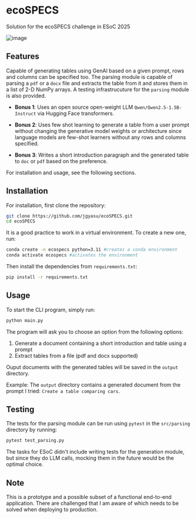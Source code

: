 # ecoSPECS
Solution for the ecoSPECS challenge in ESoC 2025

![image](https://github.com/user-attachments/assets/0ef28217-341d-4f88-a60a-e99117d92f8b)

## Features

Capable of generating tables using GenAI based on a given prompt, rows and columns can be specified too. The parsing module is capable of parsing a `pdf` or a `docx` file and extracts the table from it and stores them in a list of 2-D NumPy arrays. A testing infrastrucuture for the `parsing` module is also provided.

- **Bonus 1**: Uses an open source open-weight LLM `Qwen/Qwen2.5-1.5B-Instruct` via Hugging Face transformers.

- **Bonus 2**: Uses few shot learning to generate a table from a user prompt without changing the generative model weights or architecture since language models are few-shot learners without any rows and columns specified.


- **Bonus 3**: Writes a short introduction paragraph and the generated table to `doc` or `pdf` based on the preference.

For installation and usage, see the following sections.

## Installation

For installation, first clone the repository:
```bash
git clone https://github.com/jgyasu/ecoSPECS.git
cd ecoSPECS
```

It is a good practice to work in a virtual environment. To create a new one, run:
```bash
conda create -n ecospecs python=3.11 #creates a conda environment
conda activate ecospecs #activates the environment
```
Then install the dependencies from `requirements.txt`:
```bash
pip install -r requirements.txt
```

## Usage

To start the CLI program, simply run:
```bash
python main.py
```

The program will ask you to choose an option from the following options:

1. Generate a document containing a short introduction and table using a prompt
2. Extract tables from a file (pdf and docx supported)

Ouput documents with the generated tables will be saved in the `output` directory.

Example: The `output` directory contains a generated document from the prompt I tried: `Create a table comparing cars`.

## Testing

The tests for the parsing module can be run using `pytest` in the `src/parsing` directory by running:
```bash
pytest test_parsing.py
```

The tasks for ESoC didn't include writing tests for the generation module, but since they do LLM calls, mocking them in the future would be the optimal choice.

## Note

This is a prototype and a possible subset of a functional end-to-end application. There are challenged that I am aware of which needs to be solved when deploying to production.
